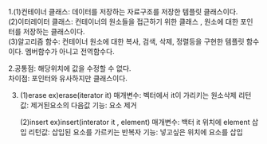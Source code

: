 1.(1)컨테이너 클래스: 데이터를 저장하는 자료구조를 저장한 템플릿 클래스이다.                                                                                                
  (2)이터레이터 클래스: 컨테이너의 원소들을 접근하기 위한 클래스 , 원소에 대한 포인터를 저장하는 클래스이다.                                                                 
  (3)알고리즘 함수: 컨테이너 원소에 대한 복사, 검색, 삭제, 정렬등을 구현한 템플릿 함수이다. 멤버함수가 아니고 전역함수다.

2.공통점: 해당위치에 값을 수정할 수 없다.                                                                                                                                  
  차이점: 포인터와 유사하지만 클래스이다.

3. (1)erase
   ex)erase(iterator it)
   매개변수: 벡터에서 it이 가리키는 원소삭제
   리턴값: 제거된요소의 다음값
   기능: 요소 제거

   (2)insert
   ex)insert(interator it , element)
   매개변수: 백터 it 위치에 element 삽입
   리턴값: 삽입된 요소를 가르키는 반복자
   기능: 넣고싶은 위치에 요소를 삽입
